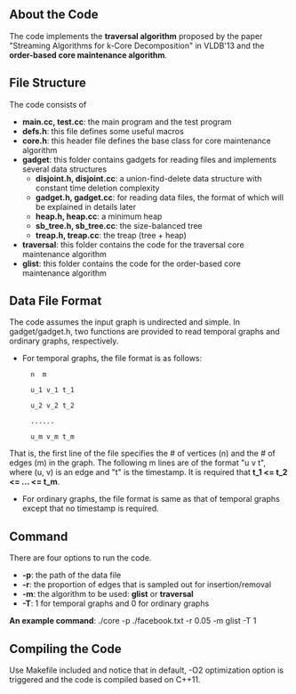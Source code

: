 ## **About the Code** ##

The code implements the **traversal algorithm** proposed by the paper "Streaming Algorithms for k-Core Decomposition" in VLDB'13 and the **order-based core maintenance algorithm**. 

## **File Structure** ##

The code consists of

* **main.cc, test.cc**: the main program and the test program
* **defs.h**: this file defines some useful macros
* **core.h**: this header file defines the base class for core maintenance algorithm
* **gadget**: this folder contains gadgets for reading files and implements several data structures
    * **disjoint.h, disjoint.cc**: a union-find-delete data structure with constant time deletion complexity
    * **gadget.h, gadget.cc**: for reading data files, the format of which will be explained in details later
    * **heap.h, heap.cc**: a minimum heap
    * **sb_tree.h, sb_tree.cc**: the size-balanced tree
    * **treap.h, treap.cc**: the treap (tree + heap)
* **traversal**: this folder contains the code for the traversal core maintenance algorithm
* **glist**: this folder contains the code for the order-based core maintenance algorithm

## **Data File Format** ##

The code assumes the input graph is undirected and simple. In gadget/gadget.h, two functions are provided to read temporal graphs and ordinary graphs, respectively.

* For temporal graphs, the file format is as follows:

        n  m

        u_1 v_1 t_1

        u_2 v_2 t_2

        ......
 
        u_m v_m t_m

That is, the first line of the file specifies the # of vertices (n) and the # of edges (m) in the graph. The following m lines are of the format "u v t", where (u, v) is an edge and "t" is the timestamp. It is required that **t_1 <= t_2 <= ... <= t_m**.

* For ordinary graphs, the file format is same as that of temporal graphs except that no timestamp is required.

## **Command** ##

There are four options to run the code. 

* **-p**: the path of the data file
* **-r**: the proportion of edges that is sampled out for insertion/removal
* **-m**: the algorithm to be used: **glist** or **traversal**
* **-T**: 1 for temporal graphs and 0 for ordinary graphs

**An example command**: ./core -p ./facebook.txt -r 0.05 -m glist -T 1

## **Compiling the Code** ##

Use Makefile included and notice that in default, -O2 optimization option is triggered and the code is compiled based on C++11.
